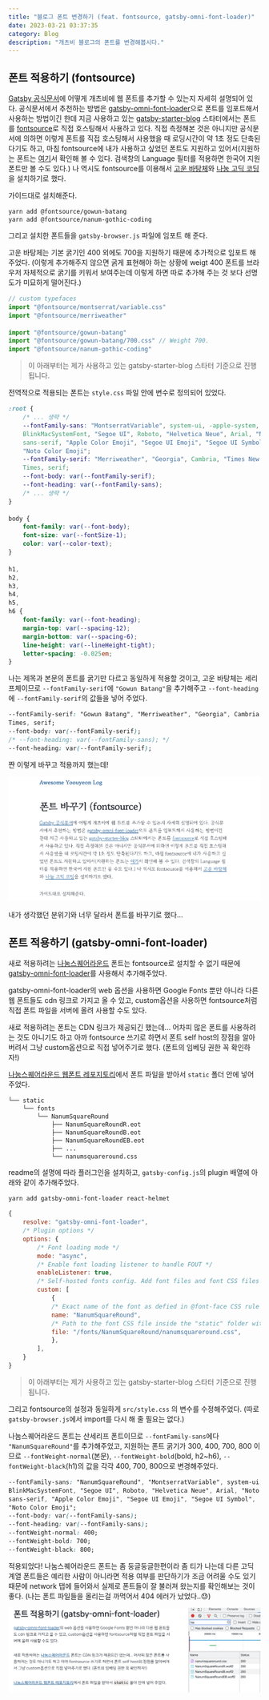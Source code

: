 ```yaml
---
title: "블로그 폰트 변경하기 (feat. fontsource, gatsby-omni-font-loader)"
date: 2023-03-21 03:37:35
category: Blog
description: "개츠비 블로그의 폰트를 변경해봅시다."
---
```


## 폰트 적용하기 (fontsource)

[Gatsby 공식문서](https://www.gatsbyjs.com/docs/how-to/styling/using-web-fonts/)에 어떻게 개츠비에 웹 폰트를 추가할 수 있는지 자세히 설명되어 있다. 공식문서에서 추천하는 방법은 [gatsby-omni-font-loader](https://github.com/codeAdrian/gatsby-omni-font-loader)으로 폰트를 임포트해서 사용하는 방법이긴 한데 지금 사용하고 있는 [gatsby-starter-blog](https://www.gatsbyjs.com/starters/gatsbyjs/gatsby-starter-blog) 스타터에서는 폰트를 [fontsource](https://github.com/fontsource/fontsource)로 직접 호스팅해서 사용하고 있다. 직접 측정해본 것은 아니지만 공식문서에 의하면 이렇게 폰트를 직접 호스팅해서 사용했을 때 로딩시간이 약 1초 정도 단축된다기도 하고, 마침 fontsource에 내가 사용하고 싶었던 폰트도 지원하고 있어서(지원하는 폰트는 [여기](https://fontsource.org/fonts)서 확인해 볼 수 있다. 검색창의 Language 필터를 적용하면 한국어 지원 폰트만 볼 수도 있다.) 나 역시도 fontsource를 이용해서 [고운 바탕체](https://fontsource.org/fonts/gowun-batang)와 [나눔 고딕 코딩](https://fontsource.org/fonts/nanum-gothic-coding)을 설치하기로 했다.

가이드대로 설치해준다.

```shell
yarn add @fontsource/gowun-batang
yarn add @fontsource/nanum-gothic-coding
```

그리고 설치한 폰트들을 `gatsby-browser.js` 파일에 임포트 해 준다.

고운 바탕체는 기본 굵기인 400 외에도 700을 지원하기 때문에 추가적으로 임포트 해 주었다. (이렇게 추가해주지 않으면 굵게 표현해야 하는 상황에 weigt 400 폰트를 브라우저 자체적으로 굵기를 키워서 보여주는데 이렇게 하면 따로 추가해 주는 것 보다 선명도가 미묘하게 떨어진다.)

```javascript
// custom typefaces
import "@fontsource/montserrat/variable.css"
import "@fontsource/merriweather"

import "@fontsource/gowun-batang"
import "@fontsource/gowun-batang/700.css" // Weight 700.
import "@fontsource/nanum-gothic-coding"
```

> 이 아래부터는 제가 사용하고 있는 gatsby-starter-blog 스타터 기준으로 진행됩니다.

전역적으로 적용되는 폰트는 `style.css` 파일 안에 변수로 정의되어 있었다.

```css
:root {
    /* ... 생략 */
    --fontFamily-sans: "MontserratVariable", system-ui, -apple-system,
    BlinkMacSystemFont, "Segoe UI", Roboto, "Helvetica Neue", Arial, "Noto Sans",
    sans-serif, "Apple Color Emoji", "Segoe UI Emoji", "Segoe UI Symbol",
    "Noto Color Emoji";
    --fontFamily-serif: "Merriweather", "Georgia", Cambria, "Times New Roman",
    Times, serif;
    --font-body: var(--fontFamily-serif);
    --font-heading: var(--fontFamily-sans);
    /* ... 생략 */
}

body {
    font-family: var(--font-body);
    font-size: var(--fontSize-1);
    color: var(--color-text);
}

h1,
h2,
h3,
h4,
h5,
h6 {
    font-family: var(--font-heading);
    margin-top: var(--spacing-12);
    margin-bottom: var(--spacing-6);
    line-height: var(--lineHeight-tight);
    letter-spacing: -0.025em;
}
```

나는 제목과 본문의 폰트를 굵기만 다르고 동일하게 적용할 것이고, 고운 바탕체는 세리프체이므로 `--fontFamily-serif`에 `"Gowun Batang"`을 추가해주고 `--font-heading`에 `--fontFamily-serif`의 값들을 넣어 주었다.

```css
--fontFamily-serif: "Gowun Batang", "Merriweather", "Georgia", Cambria, "Times New Roman",
Times, serif;
--font-body: var(--fontFamily-serif);
/* --font-heading: var(--fontFamily-sans); */
--font-heading: var(--fontFamily-serif);
```

쨘 이렇게 바꾸고 적용까지 했는데!

![Gowun_Batang_Preview](Gowun_Batang_Preview.png)

내가 생각했던 분위기와 너무 달라서 폰트를 바꾸기로 했다...

## 폰트 적용하기 (gatsby-omni-font-loader)

새로 적용하려는 [나눔스퀘어라운드](https://hangeul.naver.com/font/nanum) 폰트는 fontsource로 설치할 수 없기 때문에 [gatsby-omni-font-loader](https://github.com/codeAdrian/gatsby-omni-font-loader)를 사용해서 추가해주었다.

gatsby-omni-font-loader의 web 옵션을 사용하면 Google Fonts 뿐만 아니라 다른 웹 폰트들도 cdn 링크로 가지고 올 수 있고, custom옵션을 사용하면 fontsource처럼 직접 폰트 파일을 서버에 올려 사용할 수도 있다.

새로 적용하려는 폰트는 CDN 링크가 제공되긴 했는데... 어차피 많은 폰트를 사용하려는 것도 아니기도 하고 아까 fontsource 쓰기로 하면서 폰트 self host의 장점을 알아버려서 그냥 custom옵션으로 직접 넣어주기로 했다. (폰트의 임베딩 권한 꼭 확인하자!)

[나눔스퀘어라운드 웹폰트 레포지토리](https://github.com/innks/NanumSquareRound)에서 폰트 파일을 받아서 `static` 폴더 안에 넣어 주었다.

```
└── static
    └── fonts
        └── NanumSquareRound
            ├── NanumSquareRoundR.eot
            ├── NanumSquareRoundB.eot
            ├── NanumSquareRoundEB.eot
            ├── ...
            └── nanumsquareround.css
```

readme의 설명에 따라 플러그인을 설치하고, `gatsby-config.js`의 plugin 배열에 아래와 같이 추가해주었다.

```shell
yarn add gatsby-omni-font-loader react-helmet
```

```javascript
{
    resolve: "gatsby-omni-font-loader",
    /* Plugin options */
    options: {
        /* Font loading mode */
        mode: "async",
        /* Enable font loading listener to handle FOUT */
        enableListener: true,
        /* Self-hosted fonts config. Add font files and font CSS files to "static" folder */
        custom: [
            {
            /* Exact name of the font as defied in @font-face CSS rule */
            name: "NanumSquareRound",
            /* Path to the font CSS file inside the "static" folder with @font-face definition */
            file: "/fonts/NanumSquareRound/nanumsquareround.css",
            },
        ],
    }
}
```

> 이 아래부터는 제가 사용하고 있는 gatsby-starter-blog 스타터 기준으로 진행됩니다.

그리고 fontsource의 설정과 동일하게 `src/style.css` 의 변수를 수정해주었다. (따로 `gatsby-browser.js`에서 import를 다시 해 줄 필요는 없다.)

나눔스퀘어라운드 폰트는 산세리프 폰트이므로 `--fontFamily-sans`에다 `"NanumSquareRound"`를 추가해주었고, 지원하는 폰트 굵기가 300, 400, 700, 800 이므로 `--fontWeight-normal`(본문), `--fontWeight-bold`(bold, h2~h6), `--fontWeight-black`(h1)의 값을 각각 400, 700, 800으로 변경해주었다.

```css
--fontFamily-sans: "NanumSquareRound", "MontserratVariable", system-ui, -apple-system,
BlinkMacSystemFont, "Segoe UI", Roboto, "Helvetica Neue", Arial, "Noto Sans",
sans-serif, "Apple Color Emoji", "Segoe UI Emoji", "Segoe UI Symbol",
"Noto Color Emoji";
--font-body: var(--fontFamily-sans);
--font-heading: var(--fontFamily-sans);
--fontWeight-normal: 400;
--fontWeight-bold: 700;
--fontWeight-black: 800;
```

적용되었다! 나눔스퀘어라운드 폰트는 좀 둥글둥글한편이라 좀 티가 나는데 다른 고딕 계열 폰트들은 예리한 사람이 아니라면 적용 여부를 판단하기가 조금 어려울 수도 있기 때문에 network 탭에 들어와서 실제로 폰트들이 잘 불러져 왔는지를 확인해보는 것이 좋다. (나는 폰트 파일들을 올리는걸 까먹어서 404 에러가 났었다..😓)

![NanumSquareRound_Preview](./NanumSquareRound_Preview.png)
